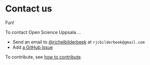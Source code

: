 # Contact us

Fun!

To contact Open Science Uppsala ...

- Send an email to [@richelbilderbeek](https://github.com/richelbilderbeek)
  at `rjcbilderbeek@gmail.com`
- Add [a GitHub Issue](https://github.com/open-science-uppsala/open_science_uppsala/issues)

To contribute, see [how to contribute](../CONTRIBUTING.md).

